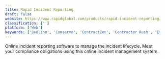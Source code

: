 ```yaml
---
title: Rapid Incident Reporting
draft: false 
website: https://www.rapidglobal.com/products/rapid-incident-reporting/
classification: ['']
platform: ['Web']
keywords: ['Beeline', 'Conserve', 'ContractZen', 'Contractor Rush', 'EVA Receptionist', 'Initiafy', 'Intuit Workforce', 'Onsite Track Easy', 'Payable', 'Rapid Contractor Management', 'ServiceChannel', 'VMS Contractor Management', 'Wonolo']
---
```

Online incident reporting software to manage the incident lifecycle. Meet your compliance obligations using this online incident management system.